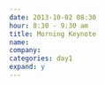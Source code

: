 ```yaml
---
date: 2013-10-02 08:30
hour: 8:30 - 9:30 am
title: Morning Keynote
name: 
company: 
categories: day1
expand: y
---
```

